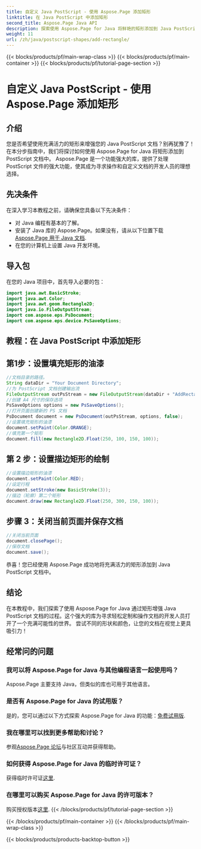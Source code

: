 ```yaml
---
title: 自定义 Java PostScript - 使用 Aspose.Page 添加矩形
linktitle: 在 Java PostScript 中添加矩形
second_title: Aspose.Page Java API
description: 探索使用 Aspose.Page for Java 将鲜艳的矩形添加到 Java PostScript 文档的分步指南。轻松增强您的文档定制！
weight: 11
url: /zh/java/postscript-shapes/add-rectangle/
---
```


{{< blocks/products/pf/main-wrap-class >}}
{{< blocks/products/pf/main-container >}}
{{< blocks/products/pf/tutorial-page-section >}}

# 自定义 Java PostScript - 使用 Aspose.Page 添加矩形

## 介绍
您是否希望使用充满活力的矩形来增强您的 Java PostScript 文档？别再犹豫了！在本分步指南中，我们将探讨如何使用 Aspose.Page for Java 将矩形添加到 PostScript 文档中。 Aspose.Page 是一个功能强大的库，提供了处理 PostScript 文件的强大功能，使其成为寻求操作和自定义文档的开发人员的理想选择。
## 先决条件
在深入学习本教程之前，请确保您具备以下先决条件：
- 对 Java 编程有基本的了解。
- 安装了 Java 库的 Aspose.Page。如果没有，请从以下位置下载[Aspose.Page 用于 Java 文档](https://reference.aspose.com/page/java/).
- 在您的计算机上设置 Java 开发环境。
## 导入包
在您的 Java 项目中，首先导入必要的包：
```java
import java.awt.BasicStroke;
import java.awt.Color;
import java.awt.geom.Rectangle2D;
import java.io.FileOutputStream;
import com.aspose.eps.PsDocument;
import com.aspose.eps.device.PsSaveOptions;
```
## 教程：在 Java PostScript 中添加矩形
## 第1步：设置填充矩形的油漆
```java
//文档目录的路径。
String dataDir = "Your Document Directory";
//为 PostScript 文档创建输出流
FileOutputStream outPsStream = new FileOutputStream(dataDir + "AddRectangle_outPS.ps");
//创建 A4 尺寸的保存选项
PsSaveOptions options = new PsSaveOptions();
//打开页面创建新的 PS 文档
PsDocument document = new PsDocument(outPsStream, options, false);
//设置填充矩形的油漆
document.setPaint(Color.ORANGE);        
//填充第一个矩形
document.fill(new Rectangle2D.Float(250, 100, 150, 100));
```
## 第 2 步：设置描边矩形的绘制
```java
//设置描边矩形的油漆
document.setPaint(Color.RED);
//设定行程
document.setStroke(new BasicStroke(3));
//描边（轮廓）第二个矩形
document.draw(new Rectangle2D.Float(250, 300, 150, 100));
```
## 步骤 3：关闭当前页面并保存文档
```java
//关闭当前页面
document.closePage();
//保存文档
document.save();
```
恭喜！您已经使用 Aspose.Page 成功地将充满活力的矩形添加到 Java PostScript 文档中。
## 结论
在本教程中，我们探索了使用 Aspose.Page for Java 通过矩形增强 Java PostScript 文档的过程。这个强大的库为寻求轻松定制和操作文档的开发人员打开了一个充满可能性的世界。
尝试不同的形状和颜色，让您的文档在视觉上更具吸引力！
## 经常问的问题

### 我可以将 Aspose.Page for Java 与其他编程语言一起使用吗？
Aspose.Page 主要支持 Java，但类似的库也可用于其他语言。
### 是否有 Aspose.Page for Java 的试用版？
是的，您可以通过以下方式探索 Aspose.Page for Java 的功能：[免费试用版](https://releases.aspose.com/).
### 我在哪里可以找到更多帮助和讨论？
参观[Aspose.Page 论坛](https://forum.aspose.com/c/page/39)与社区互动并获得帮助。
### 如何获得 Aspose.Page for Java 的临时许可证？
获得临时许可证[这里](https://purchase.aspose.com/temporary-license/).
### 在哪里可以购买 Aspose.Page for Java 的许可版本？
购买授权版本[这里](https://purchase.aspose.com/buy).
{{< /blocks/products/pf/tutorial-page-section >}}

{{< /blocks/products/pf/main-container >}}
{{< /blocks/products/pf/main-wrap-class >}}

{{< blocks/products/products-backtop-button >}}
